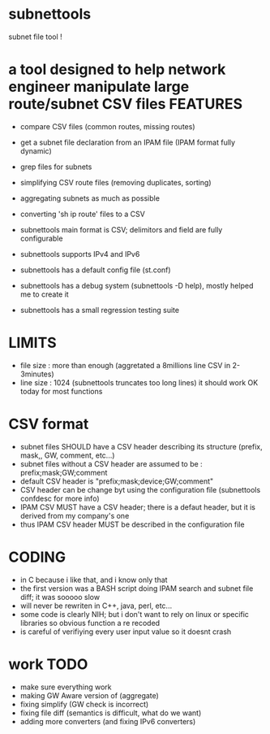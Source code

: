 subnettools
===========

subnet file tool !

a tool designed to help network engineer manipulate large route/subnet CSV files
FEATURES
========
- compare CSV files (common routes, missing routes)
- get a subnet file declaration from an IPAM file (IPAM format fully dynamic)
- grep files for subnets
- simplifying CSV route files (removing duplicates, sorting)
- aggregating subnets as much as possible
- converting 'sh ip route' files to a CSV

- subnettools main format is CSV; delimitors and field are fully configurable
- subnettools supports IPv4 and IPv6
- subnettools has a default config file (st.conf)
- subnettools has a debug system (subnettools -D help), mostly helped me to create it
- subnettools has a small regression testing suite


LIMITS
=======
- file size : more than enough (aggretated a 8millions line CSV in 2-3minutes)
- line size : 1024 (subnettools truncates too long lines)
it should work OK today for most functions

CSV format 
===========
- subnet files SHOULD have a CSV header describing its structure (prefix, mask,, GW, comment, etc...)
- subnet files without a CSV header are assumed to be : prefix;mask;GW;comment
- default CSV header is "prefix;mask;device;GW;comment"
- CSV header can be change byt using the configuration file (subnettools confdesc for more info)
- IPAM CSV MUST have a CSV header; there is a defaut header, but it is derived from my company's one
- thus IPAM CSV header MUST be described in the configuration file

CODING
======
- in C because i like that, and i know only that
- the first version was a BASH script doing IPAM search and subnet file diff; it was sooooo slow
- will never be rewriten in C++, java, perl, etc...
- some code is clearly NIH; but i don't want to rely on linux or specific libraries so obvious function a re recoded
- is careful of verifiying every user input value so it doesnt crash

work TODO
=========
- make sure everything work
- making GW Aware version of (aggregate)
- fixing simplify (GW check is incorrect)
- fixing file diff (semantics is difficult, what do we want)
- adding more converters (and fixing IPv6 converters)



